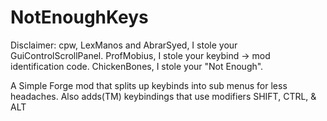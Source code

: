 # NotEnoughKeys

Disclaimer:
cpw, LexManos and AbrarSyed, I stole your GuiControlScrollPanel.
ProfMobius, I stole your keybind -> mod identification code.
ChickenBones, I stole your "Not Enough".

A Simple Forge mod that splits up keybinds into sub menus for less headaches. 
Also adds(TM) keybindings that use modifiers SHIFT, CTRL, & ALT

